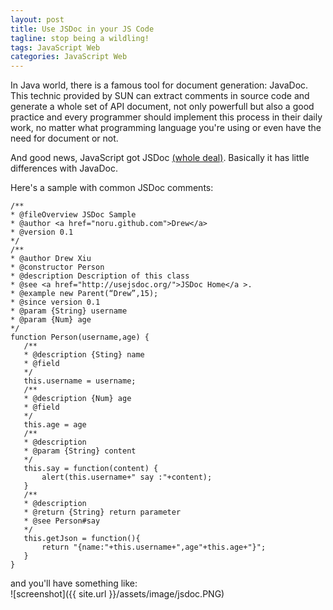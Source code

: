 ```yaml
---
layout: post
title: Use JSDoc in your JS Code
tagline: stop being a wildling!
tags: JavaScript Web
categories: JavaScript Web
---
```


In Java world, there is a famous tool for document generation: JavaDoc. This technic provided by SUN can extract comments in source code and generate a whole set of API document, not only powerfull but also a good practice and every programmer should implement this process in their daily work, no matter what programming language you're using or even have the need for document or not.

And good news, JavaScript got JSDoc [(whole deal)](http://http://usejsdoc.org/). Basically it has little differences with JavaDoc.

Here's a sample with common JSDoc comments:

 
    /**    
    * @fileOverview JSDoc Sample   
    * @author <a href="noru.github.com">Drew</a>    
    * @version 0.1    
    */    
    /**    
    * @author Drew Xiu   
    * @constructor Person    
    * @description Description of this class    
    * @see <a href="http://usejsdoc.org/">JSDoc Home</a >.    
    * @example new Parent(“Drew”,15);    
    * @since version 0.1    
    * @param {String} username   
    * @param {Num} age   
    */    
    function Person(username,age) {    
       /**    
       * @description {Sting} name   
       * @field     
       */    
       this.username = username;    
       /**    
       * @description {Num} age   
       * @field    
       */    
       this.age = age    
       /**    
       * @description   
       * @param {String} content   
       */    
       this.say = function(content) {    
           alert(this.username+" say :"+content);    
       }    
       /**    
       * @description    
       * @return {String} return parameter   
       * @see Person#say    
       */    
       this.getJson = function(){    
           return "{name:"+this.username+",age"+this.age+"}";    
       }    
    }    


and you'll have something like:   
![screenshot]({{ site.url }}/assets/image/jsdoc.PNG)

